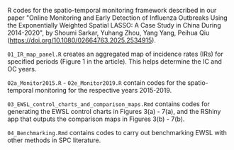 R codes for the spatio-temporal monitoring framework described in our paper "Online Monitoring and Early Detection of Influenza Outbreaks Using the Exponentially Weighted Spatial LASSO: A Case Study in China During 2014-2020", by Shoumi Sarkar, Yuhang Zhou, Yang Yang, Peihua Qiu (https://doi.org/10.1080/02664763.2025.2534915).

`01_IR_map_panel.R` creates an aggregated map of incidence rates (IRs) for specified periods (Figure 1 in the article). This helps determine the IC and OC years.

`02a_Monitor2015.R` - `02e_Monitor2019.R` contain codes for the spatio-temporal monitoring for the respective years 2015-2019.

`03_EWSL_control_charts_and_comparison_maps.Rmd` contains codes for generating the EWSL control charts in Figures 3(a) - 7(a), and the RShiny app that outputs the comparison maps in Figures 3(b) - 7(b).

`04_Benchmarking.Rmd` contains codes to carry out benchmarking EWSL with other methods in SPC literature.

